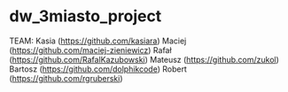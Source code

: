 # dw_3miasto_project
TEAM:
Kasia (https://github.com/kasiara)
Maciej (https://github.com/maciej-zieniewicz)
Rafał (https://github.com/RafalKazubowski)
Mateusz (https://github.com/zukol)
Bartosz (https://github.com/dolphikcode)
Robert (https://github.com/rgruberski)
